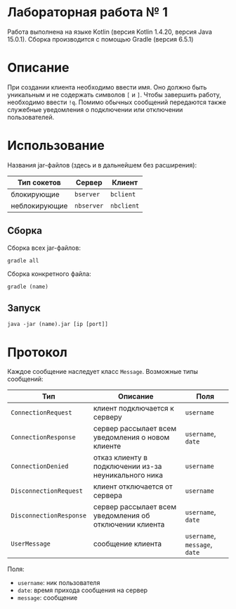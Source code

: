 # Лабораторная работа № 1

Работа выполнена на языке Kotlin (версия Kotlin 1.4.20, версия Java 15.0.1). 
Сборка производится с помощью Gradle (версия 6.5.1)

# Описание
При создании клиента необходимо ввести имя. Оно должно быть уникальным и не содержать символов `[` и `]`. 
Чтобы завершить работу, необходимо ввести `!q`.
Помимо обычных сообщений передаются также служебные уведомления о подключении или отключении пользователей.

# Использование
Названия jar-файлов (здесь и в дальнейшем без расширения):

| Тип сокетов   | Сервер        | Клиент        |
| ------------- |-------------  | ------------- |
| блокирующие   | `bserver`     | `bclient`     |
| неблокирующие | `nbserver`    | `nbclient`    |

## Сборка
Сборка всех jar-файлов:
```
gradle all
```
Сборка конкретного файла:
```
gradle (name)
```

## Запуск
```
java -jar (name).jar [ip [port]]
```

# Протокол
Каждое сообщение наследует класс `Message`. Возможные типы сообщений:

| Тип                     |  Описание                                                | Поля               
| ---                     | ---                                                      | ---                
| `ConnectionRequest`     | клиент подключается к серверу                            | `username`
| `ConnectionResponse`    | сервер рассылает всем уведомления о новом клиенте        | `username`, `date`
| `ConnectionDenied`      | отказ клиенту в подключении из-за неуникального ника     | `username`
| `DisconnectionRequest`  | клиент отключается от сервера                            | `username`
| `DisconnectionResponse` | сервер рассылает всем уведомления об отключении клиента  |`username`, `date`
| `UserMessage`           | сообщение клиента                                        |`username`, `message`, `date`

Поля:
* `username`: ник пользователя
* `date`: время прихода сообщения на сервер
* `message`: сообщение